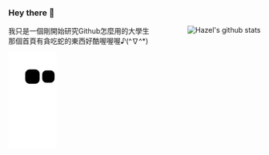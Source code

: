 ### Hey there 👋

<!--
**Superliverbun/Superliverbun** is a ✨ _special_ ✨ repository because its `README.md` (this file) appears on your GitHub profile.

Here are some ideas to get you started:

- 🔭 I’m currently working on ...
- 🌱 I’m currently learning ...
- 👯 I’m looking to collaborate on ...
- 🤔 I’m looking for help with ...
- 💬 Ask me about ...
- 📫 How to reach me: ...
- 😄 Pronouns: ...
- ⚡ Fun fact: ...
-->

<img style="max-width: 450px" align="right" src="https://github-readme-stats.vercel.app/api?username=Superliverbun&show_icons=true&icon_color=0366d6&bg_color=ffffff&hide_title=true&include_all_commits=true&count_private=true&hide_rank=true" alt="Hazel's github stats"/>

我只是一個剛開始研究Github怎麼用的大學生<br/>
那個首頁有貪吃蛇的東西好酷喔喔喔♪(^∇^*)

![Superliverbun's github activity graph](https://github.com/Superliverbun/Superliverbun/blob/main/assets/github-contribution-grid-snake.svg)
